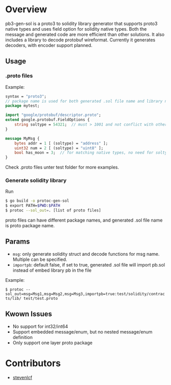 # Overview

pb3-gen-sol is a proto3 to solidity library generator that supports proto3 native types and uses field option for solidity native types. Both the message and generated code are more efficient than other solutions. It also includes a library to decode protobuf wireformat. Currently it generates decoders, with encoder support planned.

## Usage
### .proto files
Example:
```protobuf
syntax = "proto3";
// package name is used for both generated .sol file name and library name
package mytest;

import "google/protobuf/descriptor.proto";
extend google.protobuf.FieldOptions {
    string soltype = 54321;  // must > 1001 and not conflict with other extensions
}

message MyMsg {
    bytes addr = 1 [ (soltype) = "address" ];
    uint32 num = 2 [ (soltype) = "uint8" ];
	bool has_moon = 3;  // for matching native types, no need for soltype option
}
```
Check .proto files unter test folder for more examples.

### Generate solidity library
Run

```bash
$ go build -o protoc-gen-sol
$ export PATH=$PWD:$PATH
$ protoc --sol_out=. [list of proto files]
```

proto files can have different package names, and generated .sol file name is proto package name.

## Params
- `msg`: only generate solidity struct and decode functions for msg name. Multiple can be specified.
- `importpb`: default false, if set to true, generated .sol file will import pb.sol instead of embed library pb in the file

Example:

```$ protoc --sol_out=msg=Msg1,msg=Msg2,msg=Msg3,importpb=true:test/solidity/contracts/lib/ test/test.proto```

## Kwown Issues
- No support for int32/int64
- Support embedded message/enum, but no nested message/enum definition
- Only support one layer proto package

# Contributors
- [stevenlcf](https://github.com/stevenlcf)